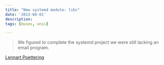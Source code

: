 ```yaml
---
title: "New systemd module: libc"
date: '2013-04-01'
description:
tags: [muses, unix]

---
```


> We figured to complete the systemd project we were still lacking an
email program.

[Lennart Poettering](http://lists.freedesktop.org/archives/systemd-devel/2013-March/010062.html)
